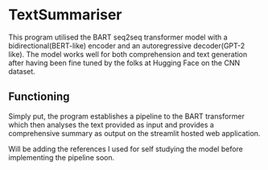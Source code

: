 # TextSummariser

This program utilised the BART seq2seq transformer model with a bidirectional(BERT-like) encoder and an autoregressive decoder(GPT-2 like). The model works well for both comprehension and text generation after having been fine tuned by the folks at Hugging Face on the CNN dataset. 

## Functioning
Simply put, the program establishes a pipeline to the BART transformer which then analyses the text provided as input and provides a comprehensive summary as output on the streamlit hosted web application. 

Will be adding the references I used for self studying the model before implementing the pipeline soon.